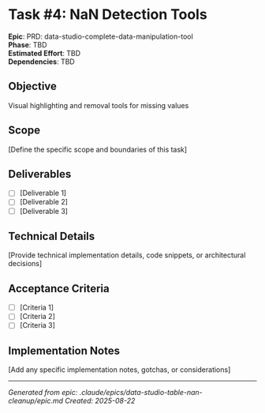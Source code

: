 # Task #4: NaN Detection Tools

**Epic**: PRD: data-studio-complete-data-manipulation-tool  
**Phase**: TBD  
**Estimated Effort**: TBD  
**Dependencies**: TBD  

## Objective
Visual highlighting and removal tools for missing values

## Scope
[Define the specific scope and boundaries of this task]

## Deliverables
- [ ] [Deliverable 1]
- [ ] [Deliverable 2]
- [ ] [Deliverable 3]

## Technical Details
[Provide technical implementation details, code snippets, or architectural decisions]

## Acceptance Criteria
- [ ] [Criteria 1]
- [ ] [Criteria 2]
- [ ] [Criteria 3]

## Implementation Notes
[Add any specific implementation notes, gotchas, or considerations]

---
*Generated from epic: .claude/epics/data-studio-table-nan-cleanup/epic.md*
*Created: 2025-08-22*
